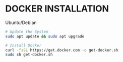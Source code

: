 # DOCKER INSTALLATION

Ubuntu/Debian

```bash
# Update the System
sudo apt update && sudo apt upgrade

# Install Docker
curl -fsSL https://get.docker.com -o get-docker.sh
sudo sh get-docker.sh
```
